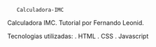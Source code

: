        Calculadora-IMC
Calculadora IMC.
Tutorial por Fernando Leonid.

Tecnologias utilizadas:
. HTML
. CSS
. Javascript

